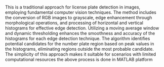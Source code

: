 This is a traditional approach for license plate detection in images, employing fundamental computer vision techniques. The method includes the conversion of RGB images to grayscale,
edge enhancement through morphological operations, and processing of horizontal and vertical histograms for effective edge detection. 
Utilizing a moving average window and dynamic thresholding enhances the smoothness and accuracy of the histograms for each edge detection technique.
The algorithm identifies potential candidates for the number plate region based on peak values in the histograms, eliminating regions outside the most probable candidate.
The simplicity of this approach makes it suitable for scenarios with limited computational resources
the above process is done in MATLAB platform

